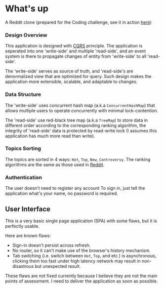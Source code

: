 # What's up
A Reddit clone (prepared for the Coding challenge, see it in action [here][0])

### Design Overview
This application is designed with [CQRS][1] principle. The application is seperated into one 'write-side' and multiple 'read-side', 
and an event system is there to propagate changes of entity from 'write-side' to all 'read-side'.

The 'write-side' serves as source of truth, and 'read-side's are denormalized view that are optimized for query. 
Such design makes the application more extensible, scalable, and adaptable to changes.

### Data Structure
The 'write-side' uses concurrent hash map (a.k.a `ConcurrentHashMap`) that allows multiple users to operate concurrently with minimal lock-contention.

The 'read-side' use red-black tree map (a.k.a `TreeMap`) to store data in different order according to the corresponding ranking algorithm, 
the integrity of 'read-side' data is protected by read-write lock (I assumes this application has much more read than write).

### Topics Sorting
The topics are sorted in 4 ways: `Hot`, `Top`, `New`, `Controversy`. The ranking algorithms are the same as those used in [Reddit][2].

### Authentication
The user doesn't need to register any account To sign in, just tell the application what's your name, no password is required.

## User Interface
This is a very basic single page application (SPA) with some flaws, but it is perfectly usable.

Here are known flaws:
* Sign-in doesn't persist across refresh.
* No router, so it can't make use of the browser's history mechanism.
* Tab switching (i.e. switch between `Hot`, `Top`, and etc.) is asynchronous, 
  clicking them too fast under high latency network may result in non-disastrous but unexpected result.

These flaws are not fixed currently because I believe they are not the main points of assessment. 
I need to deliver the application as soon as possible.
  

[0]: https://bernard-xl-whatsup.herokuapp.com/
[1]: https://docs.microsoft.com/en-us/azure/architecture/patterns/cqrs
[2]: https://github.com/reddit/reddit/blob/master/r2/r2/lib/db/_sorts.pyx

